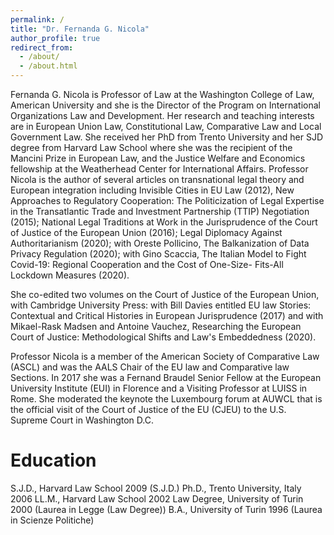 ```yaml
---
permalink: /
title: "Dr. Fernanda G. Nicola"
author_profile: true
redirect_from: 
  - /about/
  - /about.html
---
```

Fernanda G. Nicola is Professor of Law at the Washington College of Law, American University and she is the Director of the Program on International Organizations Law and Development. Her research and teaching interests are in European Union Law, Constitutional Law, Comparative Law and Local Government Law. She received her PhD from Trento University and her SJD degree from Harvard Law School where she was the recipient of the Mancini Prize in European Law, and the Justice Welfare and Economics fellowship at the Weatherhead Center for International Affairs. Professor Nicola is the author of several articles on transnational legal theory and European integration including Invisible Cities in EU Law (2012), New Approaches to Regulatory Cooperation: The Politicization of Legal Expertise in the Transatlantic Trade and Investment Partnership (TTIP) Negotiation (2015); National Legal Traditions at Work in the Jurisprudence of the Court of Justice of the European Union (2016); Legal Diplomacy Against Authoritarianism (2020); with Oreste Pollicino, The Balkanization of Data Privacy Regulation (2020); with Gino Scaccia, The Italian Model to Fight Covid-19: Regional Cooperation and the Cost of One-Size- Fits-All Lockdown Measures (2020).

She co-edited two volumes on the Court of Justice of the European Union, with Cambridge University Press: with Bill Davies entitled EU law Stories: Contextual and Critical Histories in European Jurisprudence (2017) and with Mikael-Rask Madsen and Antoine Vauchez, Researching the European Court of Justice: Methodological Shifts and Law's Embeddedness (2020).

Professor Nicola is a member of the American Society of Comparative Law (ASCL) and was the AALS Chair of the EU law and Comparative law Sections. In 2017 she was a Fernand Braudel Senior Fellow at the European University Institute (EUI) in Florence and a Visiting Professor at LUISS in Rome. She moderated the keynote the Luxembourg forum at AUWCL that is the official visit of the Court of Justice of the EU (CJEU) to the U.S. Supreme Court in Washington D.C.

Education
======
S.J.D., Harvard Law School 2009 (S.J.D.)
Ph.D., Trento University, Italy 2006
LL.M., Harvard Law School 2002
Law Degree, University of Turin 2000 (Laurea in Legge (Law Degree))
B.A., University of Turin 1996 (Laurea in Scienze Politiche)
